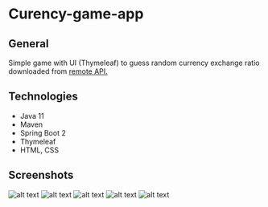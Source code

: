 # Curency-game-app
## General
Simple game with UI (Thymeleaf) to guess random currency exchange ratio downloaded from [remote API.](http://exchangeratesapi.io/)
## Technologies
* Java 11
* Maven
* Spring Boot 2
* Thymeleaf
* HTML, CSS
## Screenshots
![alt text](https://github.com/PawelKwidzinski/curency-game/blob/master/screenshots/CG1.jpg)
![alt text](https://github.com/PawelKwidzinski/curency-game/blob/master/screenshots/CG2.jpg)
![alt text](https://github.com/PawelKwidzinski/curency-game/blob/master/screenshots/CG3.jpg)
![alt text](https://github.com/PawelKwidzinski/curency-game/blob/master/screenshots/CG4.jpg)
![alt text](https://github.com/PawelKwidzinski/curency-game/blob/master/screenshots/CG5.jpg)
